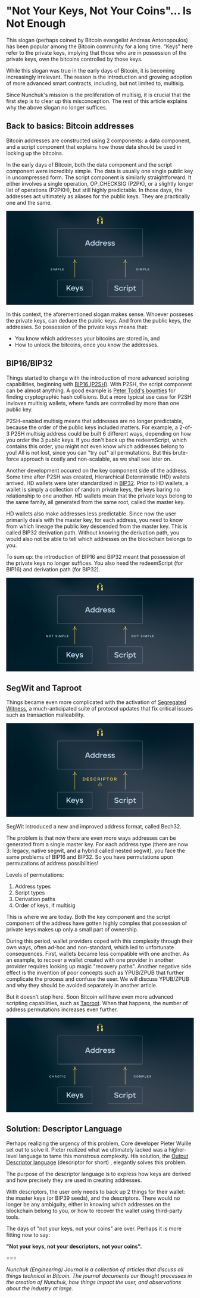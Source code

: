 <h1>"Not Your Keys, Not Your Coins"... Is Not Enough</h1>

This slogan (perhaps coined by Bitcoin evangelist Andreas Antonopoulos) has been popular among the Bitcoin community for a long time. "Keys" here refer to the private keys, implying that those who are in possession of the private keys, own the bitcoins controlled by those keys.

While this slogan was true in the early days of Bitcoin, it is becoming increasingly irrelevant. The reason is the introduction and growing adoption of more advanced smart contracts, including, but not limited to, multisig.

Since Nunchuk's mission is the proliferation of multisig, it is crucial that the first step is to clear up this misconception. The rest of this article explains why the above slogan no longer suffices.

<h2>Back to basics: Bitcoin addresses</h2>

Bitcoin addresses are constructed using 2 components: a data component, and a script component that explains how those data should be used in locking up the bitcoins.

In the early days of Bitcoin, both the data component and the script component were incredibly simple. The data is usually one single public key in uncompressed form. The script component is similarly straightforward. It either involves a single operation, OP_CHECKSIG (P2PK), or a slightly longer list of operations (P2PKH), but still highly predictable. In those days, the addresses act ultimately as aliases for the public keys. They are practically one and the same.

![Early days of Bitcoin: P2PK and P2PKH](keys_are_not_enough_01.jpg)

In this context, the aforementioned slogan makes sense. Whoever posseses the private keys, can deduce the public keys. And from the public keys, the addresses. So possession of the private keys means that:
* You know which addresses your bitcoins are stored in, and 
* How to unlock the bitcoins, once you know the addresses.

<h2>BIP16/BIP32</h2>

Things started to change with the introduction of more advanced scripting capabilities, beginning with [BIP16 (P2SH)](https://github.com/bitcoin/bips/blob/master/bip-0016.mediawiki). With P2SH, the script component can be almost anything. A good example is [Peter Todd's bounties](https://bitcointalk.org/index.php?topic=293382.0) for finding cryptographic hash collisions. But a more typical use case for P2SH invloves multisig wallets, where funds are controlled by more than one public key.

P2SH-enabled multisig means that addresses are no longer predictable, because the order of the public keys included matters. For example, a 2-of-3 P2SH multisig address could be built 6 different ways, depending on how you order the 3 public keys. If you don't back up the redeemScript, which contains this order, you might not even know which addresses belong to you! All is not lost, since you can "try out" all permutations. But this brute-force approach is costly and non-scalable, as we shall see later on.

Another development occured on the key component side of the address. Some time after P2SH was created, Hierarchical Deterministic (HD) wallets arrived. HD wallets were later standardized in [BIP32](https://github.com/bitcoin/bips/blob/master/bip-0032.mediawiki). Prior to HD wallets, a wallet is simply a collection of random private keys, the keys baring no relationship to one another. HD wallets mean that the private keys belong to the same family, all generated from the same root, called the master key.

HD wallets also make addresses less predictable. Since now the user primarily deals with the master key, for each address, you need to know from which lineage the public key descended from the master key. This is called BIP32 derivation path. Without knowing the derivation path, you would also not be able to tell which addresses on the blockchain belongs to you.

To sum up: the introduction of BIP16 and BIP32 meant that possession of the private keys no longer suffices. You also need the redeemScript (for BIP16) and derivation path (for BIP32).

![BIP16 (P2SH) and BIP32 (HD wallets)](keys_are_not_enough_02.jpg)

<h2>SegWit and Taproot</h2>

Things became even more complicated with the activation of [Segregated Witness](https://en.bitcoin.it/wiki/Segregated_Witness), a much-anticipated suite of protocol updates that fix critical issues such as transaction malleability.

![Segregated Witness (SegWit)](keys_are_not_enough_03.jpg)

SegWit introduced a new and improved address format, called Bech32.

The problem is that now there are even more ways addresses can be generated from a single master key. For each address type (there are now 3: legacy, native segwit, and a hybrid called nested segwit), you face the same problems of BIP16 and BIP32. So you have permutations upon permutations of address possibilities!

Levels of permutations:
1. Address types
2. Script types
3. Derivation paths
4. Order of keys, if multisig

This is where we are today. Both the key component and the script component of the address have gotten highly complex that possession of private keys makes up only a small part of ownership.

During this period, wallet providers coped with this complexity through their own ways, often ad-hoc and non-standard, which led to unfortunate consequences. First, wallets became less compatible with one another. As an example, to recover a wallet created with one provider in another provider requires looking up magic "recovery paths". Another negative side effect is the invention of poor concepts such as YPUB/ZPUB that further complicate the process and confuse the user. We will discuss YPUB/ZPUB and why they should be avoided separately in another article.

But it doesn't stop here. Soon Bitcoin will have even more advanced scripting capabilities, such as [Taproot](https://github.com/bitcoin/bips/blob/master/bip-0341.mediawiki). When that happens, the number of address permutations increases even further.

![Soon: Taproot and more](keys_are_not_enough_04.jpg)

<h2>Solution: Descriptor Language</h2>

Perhaps realizing the urgency of this problem, Core developer Pieter Wuille set out to solve it. Pieter realized what we ultimately lacked was a higher-level language to tame this monstrous complexity. His solution, the [Output Descriptor language](https://github.com/bitcoin/bitcoin/blob/master/doc/descriptors.md) (descriptor for short) , elegantly solves this problem.

The purpose of the descriptor language is to express how keys are derived and how precisely they are used in creating  addresses.

With descriptors, the user only needs to back up 2 things for their wallet: the master keys (or BIP39 seeds), and the descriptors. There would no longer be any ambiguity, either in knowing which addresses on the blockchain belong to you, or how to recover the wallet using third-party tools.

The days of "not your keys, not your coins" are over. Perhaps it is more fitting now to say:

**"Not your keys, not your descriptors, not your coins".**

===

*Nunchuk (Engineering) Journal is a collection of articles that discuss all things technical in Bitcoin. The journal documents our thought processes in the creation of Nunchuk, how things impact the user, and observations about the industry at large.*


